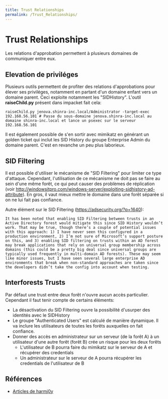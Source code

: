 ```yaml
---
title: Trust Relationships
permalink: /Trust_Relationships/
---
```


# Trust Relationships

Les relations d'approbation permettent à plusieurs domaines de communiquer entre eux.

## Elevation de priviléges
Plusieurs outils permettent de profiter des relations d'approbations pour élever ses priviléges, notamment en partant d'un domaine enfant vers un domaine parent. Ceci exploite notamment les "SIDHistory". L'outil **raiseChild.py** présent dans impacket fait cela:
```
raiseChild.py jenova.shinra-inc.local/Administrator -target-exec 192.168.56.101 # Passe du sous-domaine jenova.shinra-inc.local au domaine shinra-inc.local et lance un psexec sur le serveur 192.168.56.101
```

Il est également possible de s'en sortir avec mimikatz en générant un golden ticket qui inclut les SID History du groupe Enterprise Admin du domaine parent. C'est en revanche un peu plus laborieux.

## SID Filtering
Il est possible d'utiliser le mécanisme de "SID Filtering" pour limiter ce type d'attaque. Cependant, l'utilisation de ce mécanisme ne doit pas se faire au sein d'une même forêt, ce qui peut causer des problèmes de réplication (voir http://windowsitpro.com/windows-server/exploiting-sidhistory-ad-attribute). En gros, il vaut mieux mettre le domaine dans une forêt séparée si on ne lui fait pas confiance.

Autre élément sur le SID Filtering (https://adsecurity.org/?p=1640):
```
It has been noted that enabling SID Filtering between trusts in an Active Directory forest would mitigate this since SID History wouldn’t work. That may be true, though there’s a couple of potential issues with this approach: 1) I have never seen this configured in a production environment, 2) I’m not sure of Microsoft’s support posture on this, and 3) enabling SID filtering on trusts within an AD forest may break applications that rely on universal group membership across domains (this could be a pretty big deal since universal groups are typically used frequently in multi-domain AD forests). These may seem like minor issues, but I have seen several large enterprise AD environments that break when non-standard approaches are taken since the developers didn’t take the config into account when testing.
```

## Interforests Trusts
Par défaut une trust entre deux forêt n'ouvre aucun accès particulier. Cependant il faut tenir compte de certains éléments:
- La désactivation du SID Filtering ouvre la possibilité d'usurper des identités avec le SIDHistory
- Le groupe "Authenticated Users" est calculé de manière dynamique. Il va inclure les utilisateurs de toutes les forêts auxquelles on fait confiance.
- Donner des accès en administrateur sur un serveur (de la forêt A) à un utilisateur d'une autre forêt (forêt B) crée un risque pour les deux forêts
  - L'utilisateur de B pourra faire du mimikatz sur le serveur de A et récupérer des credentials
  - Un administrateur sur le serveur de A pourra récupérer les credentials de l'utilisateur de B

Références
----------
- [Articles de harmj0y](http://www.harmj0y.net/blog/tag/domain-trusts/)
